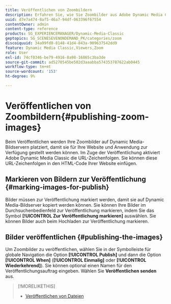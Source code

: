 ```yaml
---
title: Veröffentlichen von Zoombildern
description: Erfahren Sie, wie Sie Zoombilder aus Adobe Dynamic Media Classic veröffentlichen.
uuid: d7e7a474-8af5-46a7-94df-063396f67554
contentOwner: admin
content-type: reference
products: SG_EXPERIENCEMANAGER/Dynamic-Media-Classic
geptopics: SG_SCENESEVENONDEMAND_PK/categories/zoom
discoiquuid: 34a99fd0-8148-41d4-843a-909637542dd9
feature: Dynamic Media Classic,Viewers,Zoom
role: User
exl-id: 74cf0346-be79-4916-8a98-16865c3ba3de
source-git-commit: ad5270545be502d3aaabba574353787622ab0445
workflow-type: tm+mt
source-wordcount: '153'
ht-degree: 9%

---
```


# Veröffentlichen von Zoombildern{#publishing-zoom-images}

Beim Veröffentlichen werden Ihre Zoombilder auf Dynamic Media-Bildservern platziert, damit sie für Ihre Website und Anwendung zur Verfügung gestellt werden können. Im Zuge der Veröffentlichung aktiviert Adobe Dynamic Media Classic die URL-Zeichenfolgen. Sie können diese URL-Zeichenfolgen in den HTML-Code Ihrer Website einfügen.

## Markieren von Bildern zur Veröffentlichung {#marking-images-for-publish}

Bilder müssen zur Veröffentlichung markiert werden, damit sie auf Dynamic Media-Bildserver kopiert werden können. Sie können Ihre Bilder im Durchsuchenbedienfeld zur Veröffentlichung markieren, indem Sie das Symbol **[!UICONTROL Zur Veröffentlichung markieren]** auswählen. Sie können Bilder auch beim Hochladen zur Veröffentlichung markieren.

## Bilder veröffentlichen {#publishing-the-images}

Um Zoombilder zu veröffentlichen, wählen Sie in der Symbolleiste für globale Navigation die Option **[!UICONTROL Publish]** und dann die Option **[!UICONTROL When]** (**[!UICONTROL Einmalig]** oder **[!UICONTROL Wiederkehrend]**). Sie können optional einen Namen für den Veröffentlichungsauftrag eingeben. Wählen Sie **Veröffentlichen senden** aus.

>[!MORELIKETHIS]
>
>* [Veröffentlichen von Dateien](publishing-files.md#publishing_files)

